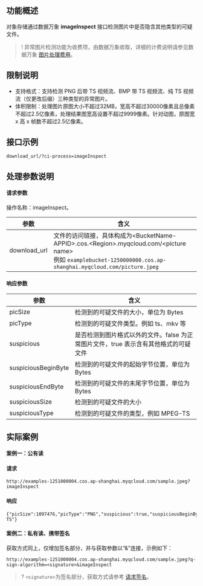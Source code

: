 ## 功能概述

对象存储通过数据万象 **imageInspect** 接口检测图片中是否隐含其他类型的可疑文件。

>! 异常图片检测功能为收费项，由数据万象收取，详细的计费说明请参见数据万象 [图片处理费用](https://cloud.tencent.com/document/product/460/58117)。
>

## 限制说明

- 支持格式：支持检测 PNG 后带 TS 视频流、BMP 带 TS 视频流、纯 TS 视频流（仅更改后缀）三种类型的异常图片。
- 体积限制：处理图片原图大小不超过32MB，宽高不超过30000像素且总像素不超过2.5亿像素，处理结果图宽高设置不超过9999像素。针对动图，原图宽 x 高 x 帧数不超过2.5亿像素。

## 接口示例

```plaintext
download_url/?ci-process=imageInspect
```

## 处理参数说明

#### 请求参数

操作名称：imageInspect。

| 参数         | 含义                                                         |
| ------------ | ------------------------------------------------------------ |
| download_url | 文件的访问链接，具体构成为&lt;BucketName-APPID>.cos.&lt;Region>.myqcloud.com/&lt;picture name></br>例如 `examplebucket-1250000000.cos.ap-shanghai.myqcloud.com/picture.jpeg` |

#### 响应参数

| 参数                | 含义                                                         |
| ------------------- | ------------------------------------------------------------ |
| picSize             | 检测到的可疑文件的大小，单位为 Bytes                         |
| picType             | 检测到的可疑文件类型。例如 ts、mkv 等                        |
| suspicious          | 是否检测到图片格式以外的文件。false 为正常图片文件，true 表示含有其他格式的可疑文件 |
| suspiciousBeginByte | 检测到的可疑文件的起始字节位置，单位为 Bytes                 |
| suspiciousEndByte   | 检测到的可疑文件的末尾字节位置，单位为 Bytes                 |
| suspiciousSize      | 检测到的可疑文件的大小                                       |
| suspiciousType      | 检测到的可疑文件的类型，例如 MPEG-TS                            |

## 实际案例

#### 案例一：公有读

#### 请求
```plaintext
http://examples-1251000004.cos.ap-shanghai.myqcloud.com/sample.jpeg?imageInspect
```

#### 响应
```plaintext
{"picSize":1097476,"picType":"PNG","suspicious":true,"suspiciousBeginByte":120,"suspiciousEndByte":1097475,"suspiciousSize":1097356,"suspiciousType":"MPEG-TS"}
```

#### 案例二：私有读、携带签名

获取方式同上，仅增加签名部分，并与获取参数以“&”连接，示例如下：

```plaintext
http://examples-1251000004.cos.ap-shanghai.myqcloud.com/sample.jpeg?q-sign-algorithm=<signature>&imageInspect
```

>? `<signature>`为签名部分，获取方式请参考 [请求签名](https://cloud.tencent.com/document/product/436/7778)。
>
